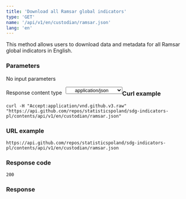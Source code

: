 ```yaml
---
title: 'Download all Ramsar global indicators'
type: 'GET'
name: '/api/v1/en/custodian/ramsar.json'
lang: 'en'
---
```


This method allows users to download data and metadata for all Ramsar global indicators in English.

### Parameters

<p>No input parameters</p>

<p style='float:left;margin-top: 7px;'>Response content type</p>
<select style='float:left;padding: 0px 15px;width: 155px;margin-left: 10px;text-align-last: center;'>
  <option>application/json</option>
</select>

<div id='example1'>

<h3 id="przykładowy-curl">Curl example</h3>

<p><code class="highlighter-rouge">curl -H "Accept:application/vnd.github.v3.raw" "https://api.github.com/repos/statisticspoland/sdg-indicators-pl/contents/api/v1/en/custodian/ramsar.json"</code></p>

<h3 id="przykładowy-url">URL example</h3>

<p><code class="highlighter-rouge">https://api.github.com/repos/statisticspoland/sdg-indicators-pl/contents/api/v1/en/custodian/ramsar.json</code></p>

<h3 id="przykładowy-kod-odpowiedzi">Response code</h3>

<p><code class="highlighter-rouge">200</code></p>

<h3 id="przykładowa-odpowiedź">Response</h3>

<p><code class="highlighter-rouge" id="show-data-en-ramsar">
</code></p>

</div>

<script>

$.getJSON('http://sdg.gov.pl/api/v1/en/custodian/ramsar.json', function(data) {
    $('#show-data-en-ramsar').html(JSON.stringify(data, null, 2));
});

</script>
